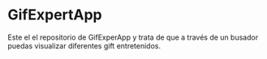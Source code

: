# GifExpertApp

Este el el repositorio de GifExperApp y trata de que a través de un busador puedas visualizar diferentes gift entretenidos.